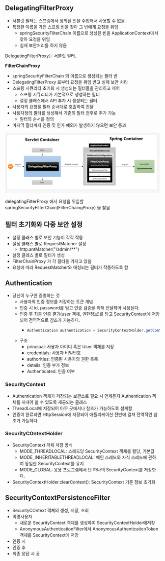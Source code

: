 ## DelegatingFilterProxy
- 서블릿 필터는 스프링에서 정의된 빈을 주입해서 사용할 수 없음
- 특정한 이름을 가진 스프링 빈을  찾아 그 빈에게 요청을 위임
  - springSecurityFilterChain 이름으로 생성된 빈을 ApplicationContext에서 찾아 요청을 위임
  - 실제 보안처리를 하지 않음

DelegatingFilterProxy는 서블릿 필터.

**FilterChainProxy**  
- springSecurityFilterChain 의 이름으로 생성되는 필터 빈
- DelegatingFilterProxy 로부터 요청을 위임 받고 실제 보안 처리
- 스프링 시큐리티 초기화 시 생성되는 필터들을 관리하고 제어
  - 스프링 시큐리티가 기본적으로 생성하는 필터
  - 설정 클래스에서 API 추가 시 생성되는 필터
- 사용자의 요청을 필터 순서대로 호출하여 전달
- 사용자정의 필터를 생성해서 기존의 필터 전후로 추가 가능
  - 필터의 순서를 정의
- 마지막 필터까지 인증 및 인가 예외가 발생하지 않으면 보안 통과

![img.png](images/DelegatingFilterProxy.png)

delegatingFilterProxy 에서 요청을 위임할 springSecurityFilterChain(FilterChaingProxy) 을 찾음

## 필터 초기화와 다중 보안 설정
- 설정 클래스 별로 보안 기능이 각각 작동
- 설정 클래스 별로 RequestMatcher 설정
  - http.antMatcher("/admin/**")
- 설정 클래스 별로 필터가 생성
- FilterChainProxy 가 각 필터들 가지고 있음
- 요청에 따라 RequestMatcher와 매칭되는 필터가 작동하도록 함

## Authentication
- 당신이 누구인 증명하는 것
  - 사용자의 인증 정보를 저장하는 토큰 개념
  - 인증 시 id, password를 담고 인증 검증을 위해 전달되어 사용된다.
  - 인증 후 최종 인증 결과(user 객체, 권한정보)를 담고 SecurityContext에 저장되어 전역적으로 참조가 가능하다.
    - ```java 
      Authentication authentication = SecurityContextHolder.getContext().getAuthentication() 
      ```
  - 구조
    - principal: 사용자 아이디 혹은 User 객체를 저장
    - credentials: 사용자 비밀번호
    - authorities: 인증된 사용자의 권한 목록
    - details: 인증 부가 정보
    - Authenticated: 인증 여부

### SecurityContext
- Authentication 객체가 저장되는 보관소로 필요 시 언제든지 Authentication 객체를 꺼내어 쓸 수 있도록 제공되는 클래스
- ThreadLocal에 저장되어 아무 곳에서나 참조가 가능하도록 설계함
- 인증이 완료되면 HttpSession에 저장되어 애플리케이션 전반에 걸쳐 전역적인 참조가 가능하다.

### SecurityCOntextHolder
- SecurityContext 객체 저장 방식
  - MODE_THREADLOCAL: 스레드당 SecurityContext 객체를 할당, 기본값
  - MODE_INHERITABLETHREADLOCAL: 메인 스레드와 자식 스레드에 관하여 동일한 SecurityContext를 유지
  - MODE_GLOBAL: 응용 프로그램에서 단 하나의 SecurityContext를 저장한다.
- SecurityContextHolder.clearContext(): SecurityContext 기존 정보 초기화

## SecurityContextPersistenceFilter
- SecurityCOntext 객체의 생성, 저장, 조회
- 익명사용자
  - 새로운 SecurityContext 객체를 생성하여 SecurityContextHolder에저장
  - AnonymousAuthenticationFilter에서 AnonymousAuthenticationToken 객체를 SecurityContext에 저장
- 인증 시
- 인증 후
- 최종 응답 시 공   
